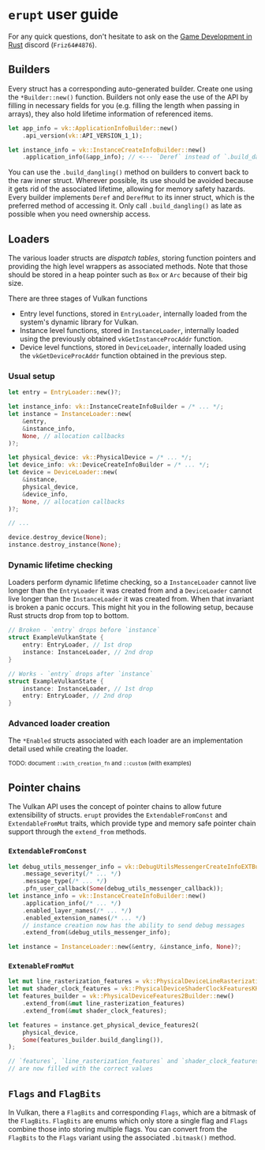 # `erupt` user guide

For any quick questions, don't hesitate to ask on the
[Game Development in Rust](https://discord.gg/yNtPTb2) discord (`Friz64#4876`).

## Builders

Every struct has a corresponding auto-generated builder. Create one using the
`*Builder::new()` function. Builders not only ease the use of the API by filling
in necessary fields for you (e.g. filling the length when passing in arrays),
they also hold lifetime information of referenced items.

```rust
let app_info = vk::ApplicationInfoBuilder::new()
    .api_version(vk::API_VERSION_1_1);

let instance_info = vk::InstanceCreateInfoBuilder::new()
    .application_info(&app_info); // <--- `Deref` instead of `.build_dangling()`
```

You can use the `.build_dangling()` method on builders to convert back to the
raw inner struct. Wherever possible, its use should be avoided because it gets
rid of the associated lifetime, allowing for memory safety hazards. Every
builder implements `Deref` and `DerefMut` to its inner struct, which is the
preferred method of accessing it. Only call `.build_dangling()` as late as
possible when you need ownership access.

## Loaders

The various loader structs are _dispatch tables_, storing function pointers and
providing the high level wrappers as associated methods. Note that those should
be stored in a heap pointer such as `Box` or `Arc` because of their big size.

There are three stages of Vulkan functions

- Entry level functions, stored in `EntryLoader`, internally loaded from the
  system's dynamic library for Vulkan.
- Instance level functions, stored in `InstanceLoader`, internally loaded using
  the previously obtained `vkGetInstanceProcAddr` function.
- Device level functions, stored in `DeviceLoader`, internally loaded using the
  `vkGetDeviceProcAddr` function obtained in the previous step.

### Usual setup

```rust
let entry = EntryLoader::new()?;

let instance_info: vk::InstanceCreateInfoBuilder = /* ... */;
let instance = InstanceLoader::new(
    &entry,
    &instance_info,
    None, // allocation callbacks
)?;

let physical_device: vk::PhysicalDevice = /* ... */;
let device_info: vk::DeviceCreateInfoBuilder = /* ... */;
let device = DeviceLoader::new(
    &instance,
    physical_device,
    &device_info,
    None, // allocation callbacks
)?;

// ...

device.destroy_device(None);
instance.destroy_instance(None);
```

### Dynamic lifetime checking

Loaders perform dynamic lifetime checking, so a `InstanceLoader` cannot live
longer than the `EntryLoader` it was created from and a `DeviceLoader` cannot
live longer than the `InstanceLoader` it was created from. When that invariant
is broken a panic occurs. This might hit you in the following setup, because
Rust structs drop from top to bottom.

```rust
// Broken - `entry` drops before `instance`
struct ExampleVulkanState {
    entry: EntryLoader, // 1st drop
    instance: InstanceLoader, // 2nd drop
}

// Works - `entry` drops after `instance`
struct ExampleVulkanState {
    instance: InstanceLoader, // 1st drop
    entry: EntryLoader, // 2nd drop
}
```

### Advanced loader creation

The `*Enabled` structs associated with each loader are an
implementation detail used while creating the loader.

<sup>TODO: document `::with_creation_fn` and `::custom` (with examples)</sup>

## Pointer chains

The Vulkan API uses the concept of pointer chains to allow future extensibility
of structs. `erupt` provides the `ExtendableFromConst` and `ExtendableFromMut`
traits, which provide type and memory safe pointer chain support through the
`extend_from` methods.

### `ExtendableFromConst`

```rust
let debug_utils_messenger_info = vk::DebugUtilsMessengerCreateInfoEXTBuilder::new()
    .message_severity(/* ... */)
    .message_type(/* ... */)
    .pfn_user_callback(Some(debug_utils_messenger_callback));
let instance_info = vk::InstanceCreateInfoBuilder::new()
    .application_info(/* ... */)
    .enabled_layer_names(/* ... */)
    .enabled_extension_names(/* ... */)
    // instance creation now has the ability to send debug messages
    .extend_from(&debug_utils_messenger_info);

let instance = InstanceLoader::new(&entry, &instance_info, None)?;
```

### `ExtenableFromMut`

```rust
let mut line_rasterization_features = vk::PhysicalDeviceLineRasterizationFeaturesEXT::default();
let mut shader_clock_features = vk::PhysicalDeviceShaderClockFeaturesKHR::default();
let features_builder = vk::PhysicalDeviceFeatures2Builder::new()
    .extend_from(&mut line_rasterization_features)
    .extend_from(&mut shader_clock_features);

let features = instance.get_physical_device_features2(
    physical_device,
    Some(features_builder.build_dangling()),
);

// `features`, `line_rasterization_features` and `shader_clock_features`
// are now filled with the correct values
```

## `Flags` and `FlagBits`

In Vulkan, there a `FlagBits` and corresponding `Flags`, which are a bitmask of
the `FlagBits`. `FlagBits` are enums which only store a single flag and `Flags`
combine those into storing multiple flags. You can convert from the
`FlagBits` to the `Flags` variant using the associated `.bitmask()` method.
